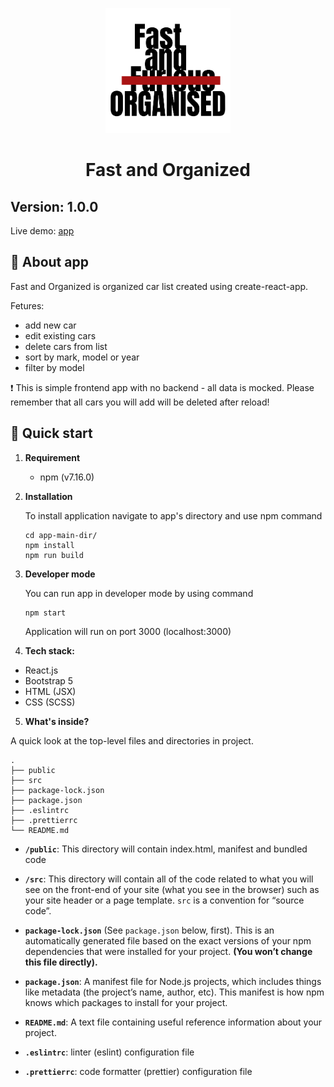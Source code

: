 <p align="center">
    <img alt="Fast and Organized Logo" src="src/assets/svg/FaO_logo.svg" width="200" />
</p>

<h1 align="center">
  Fast and Organized 
</h1>

## Version: 1.0.0

Live demo: [app]

## 💨 About app

Fast and Organized is organized car list created using create-react-app.

Fetures:
* add new car
* edit existing cars
* delete cars from list
* sort by mark, model or year
* filter by model

:heavy_exclamation_mark: This is simple frontend app with no backend - all data is mocked. Please remember that all cars you will add will be deleted after reload!

## 🚀 Quick start

1.  **Requirement**

    - npm (v7.16.0)

2.  **Installation**

    To install application navigate to app's directory and use npm command

    ```shell
    cd app-main-dir/
    npm install
    npm run build
    ```

3.  **Developer mode**

    You can run app in developer mode by using command

    ```shell
    npm start
    ```

    Application will run on port 3000 (localhost:3000)
    
4.  **Tech stack:**
* React.js
* Bootstrap 5
* HTML (JSX)
* CSS (SCSS)

5.  **What's inside?**

A quick look at the top-level files and directories in project.

    .
    ├── public
    ├── src
    ├── package-lock.json
    ├── package.json
    ├── .eslintrc
    ├── .prettierrc
    └── README.md

- **`/public`**: This directory will contain index.html, manifest and bundled code

- **`/src`**: This directory will contain all of the code related to what you will see on the front-end of your site (what you see in the browser) such as your site header or a page template. `src` is a convention for “source code”.

- **`package-lock.json`** (See `package.json` below, first). This is an automatically generated file based on the exact versions of your npm dependencies that were installed for your project. **(You won’t change this file directly).**

- **`package.json`**: A manifest file for Node.js projects, which includes things like metadata (the project’s name, author, etc). This manifest is how npm knows which packages to install for your project.

- **`README.md`**: A text file containing useful reference information about your project.

- **`.eslintrc`**: linter (eslint) configuration file

- **`.prettierrc`**: code formatter (prettier) configuration file

[app]: https://angry-bhabha-44a52d.netlify.app/
